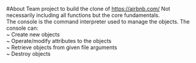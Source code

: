
#About
Team project to build the clone of https://airbnb.com/
Not necessarily including all functions but the core fundamentals.</br>
 The console is the command interpreter used to manage
the objects. The console can:
</br>
~ Create new objects</br>
~ Operate/modify attributes to the objects</br>
~ Retrieve objects from given file arguments</br>
~ Destroy objects</br>


